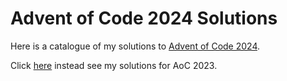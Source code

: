 # Advent of Code 2024 Solutions

Here is a catalogue of my solutions to [Advent of Code 2024](https://adventofcode.com/2024).

Click [here](https://github.com/gregormaclaine/AoC-2023) instead see my solutions for AoC 2023.
